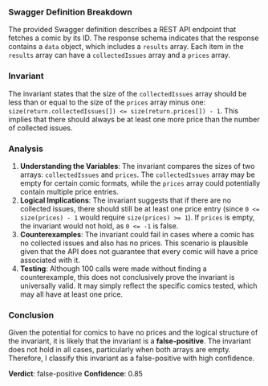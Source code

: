 ### Swagger Definition Breakdown
The provided Swagger definition describes a REST API endpoint that fetches a comic by its ID. The response schema indicates that the response contains a `data` object, which includes a `results` array. Each item in the `results` array can have a `collectedIssues` array and a `prices` array.

### Invariant
The invariant states that the size of the `collectedIssues` array should be less than or equal to the size of the `prices` array minus one: `size(return.collectedIssues[]) <= size(return.prices[]) - 1`. This implies that there should always be at least one more price than the number of collected issues.

### Analysis
1. **Understanding the Variables**: The invariant compares the sizes of two arrays: `collectedIssues` and `prices`. The `collectedIssues` array may be empty for certain comic formats, while the `prices` array could potentially contain multiple price entries.
2. **Logical Implications**: The invariant suggests that if there are no collected issues, there should still be at least one price entry (since `0 <= size(prices) - 1` would require `size(prices) >= 1`). If `prices` is empty, the invariant would not hold, as `0 <= -1` is false.
3. **Counterexamples**: The invariant could fail in cases where a comic has no collected issues and also has no prices. This scenario is plausible given that the API does not guarantee that every comic will have a price associated with it.
4. **Testing**: Although 100 calls were made without finding a counterexample, this does not conclusively prove the invariant is universally valid. It may simply reflect the specific comics tested, which may all have at least one price.

### Conclusion
Given the potential for comics to have no prices and the logical structure of the invariant, it is likely that the invariant is a **false-positive**. The invariant does not hold in all cases, particularly when both arrays are empty. Therefore, I classify this invariant as a false-positive with high confidence.

**Verdict**: false-positive
**Confidence**: 0.85
